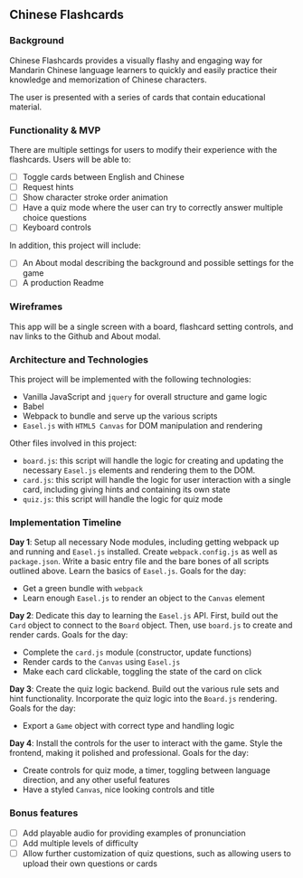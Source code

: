 ## Chinese Flashcards

### Background

Chinese Flashcards provides a visually flashy and engaging way for Mandarin Chinese language learners to quickly and easily practice their knowledge and memorization of Chinese characters.

The user is presented with a series of cards that contain educational material.

### Functionality & MVP

There are multiple settings for users to modify their experience with the flashcards. Users will be able to:

- [ ] Toggle cards between English and Chinese
- [ ] Request hints
- [ ] Show character stroke order animation
- [ ] Have a quiz mode where the user can try to correctly answer multiple choice questions
- [ ] Keyboard controls

In addition, this project will include:
- [ ] An About modal describing the background and possible settings for the game
- [ ] A production Readme

### Wireframes

This app will be a single screen with a board, flashcard setting controls, and nav links to the Github and About modal.

### Architecture and Technologies

This project will be implemented with the following technologies:
- Vanilla JavaScript and `jquery` for overall structure and game logic
- Babel
- Webpack to bundle and serve up the various scripts
- `Easel.js` with `HTML5 Canvas` for DOM manipulation and rendering

Other files involved in this project:
- `board.js`: this script will handle the logic for creating and updating the necessary `Easel.js` elements and rendering them to the DOM.
- `card.js`: this script will handle the logic for user interaction with a single card, including giving hints and containing its own state
- `quiz.js`: this script will handle the logic for quiz mode

### Implementation Timeline

**Day 1**: Setup all necessary Node modules, including getting webpack up and running and `Easel.js` installed.  Create `webpack.config.js` as well as `package.json`.  Write a basic entry file and the bare bones of all scripts outlined above.  Learn the basics of `Easel.js`.  Goals for the day:

- Get a green bundle with `webpack`
- Learn enough `Easel.js` to render an object to the `Canvas` element

**Day 2**: Dedicate this day to learning the `Easel.js` API.  First, build out the `Card` object to connect to the `Board` object.  Then, use `board.js` to create and render cards. Goals for the day:

- Complete the `card.js` module (constructor, update functions)
- Render cards to the `Canvas` using `Easel.js`
- Make each card clickable, toggling the state of the card on click

**Day 3**: Create the quiz logic backend.  Build out the various rule sets and hint functionality.  Incorporate the quiz logic into the `Board.js` rendering.  Goals for the day:

- Export a `Game` object with correct type and handling logic

**Day 4**: Install the controls for the user to interact with the game.  Style the frontend, making it polished and professional.  Goals for the day:

- Create controls for quiz mode, a timer, toggling between language direction, and any other useful features
- Have a styled `Canvas`, nice looking controls and title

### Bonus features

- [ ] Add playable audio for providing examples of pronunciation
- [ ] Add multiple levels of difficulty
- [ ] Allow further customization of quiz questions, such as allowing users to upload their own questions or cards
